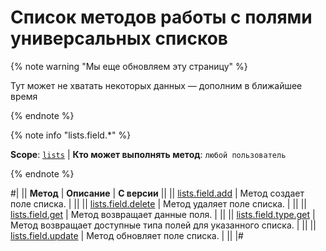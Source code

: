 # Список методов работы с полями универсальных списков

{% note warning "Мы еще обновляем эту страницу" %}

Тут может не хватать некоторых данных — дополним в ближайшее время

{% endnote %}

{% note info "lists.field.*" %}

**Scope**: [`lists`](../../scopes/permissions.md) | **Кто может выполнять метод**: `любой пользователь`

{% endnote %}

#|
|| **Метод** | **Описание** | **С версии** ||
|| [lists.field.add](./lists-field-add.md) | Метод создает поле списка. | ||
|| [lists.field.delete](./lists-field-delete.md) | Метод удаляет поле списка. | ||
|| [lists.field.get](./lists-field-get.md) | Метод возвращает данные поля. | ||
|| [lists.field.type.get](./lists-field-type-get.md) | Метод возвращает доступные типа полей для указанного списка. | ||
|| [lists.field.update](./lists-field-update.md) | Метод обновляет поле списка. | ||
|#